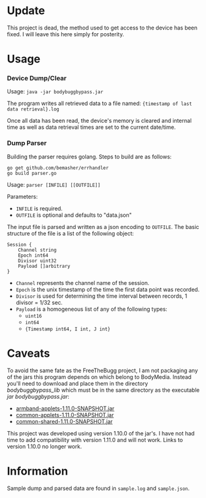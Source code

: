 # Update

This project is dead, the method used to get access to the device has been fixed. I will leave this here simply for posterity.

# Usage

### Device Dump/Clear
Usage: `java -jar bodybuggbypass.jar`

The program writes all retrieved data to a file named: `{timestamp of last data retrieval}.log`

Once all data has been read, the device's memory is cleared and internal time as well as data retrieval times are set to the current date/time.

### Dump Parser
Building the parser requires golang. Steps to build are as follows:

	go get github.com/bemasher/errhandler
	go build parser.go

Usage: `parser [INFILE] [[OUTFILE]]`

Parameters:

  * `INFILE` is required.
  * `OUTFILE` is optional and defaults to "data.json"

The input file is parsed and written as a json encoding to `OUTFILE`. The basic structure of the file is a list of the following object:

	Session {
		Channel string
		Epoch int64
		Divisor uint32
		Payload []arbitrary
	}

  * `Channel` represents the channel name of the session.
  * `Epoch` is the unix timestamp of the time the first data point was recorded.
  * `Divisor` is used for determining the time interval between records, 1 divisor = 1/32 sec.
  * `Payload` is a homogeneous list of any of the following types:
    * `uint16`
    * `int64`
    * `{Timestamp int64, I int, J int}`

# Caveats

To avoid the same fate as the FreeTheBugg project, I am not packaging any of the jars this program depends on which belong to BodyMedia. Instead you'll need to download and place them in the directory *bodybuggbypass_lib* which must be in the same directory as the executable *jar bodybuggbypass.jar*:

  * [armband-applets-1.11.0-SNAPSHOT.jar](http://application.bodybugg.com/bodybugg/files/static/install/armband-applets-1.11.0-SNAPSHOT.jar)
  * [common-applets-1.11.0-SNAPSHOT.jar](http://application.bodybugg.com/bodybugg/files/static/install/common-applets-1.11.0-SNAPSHOT.jar)
  * [common-shared-1.11.0-SNAPSHOT.jar](http://application.bodybugg.com/bodybugg/files/static/install/common-shared-1.11.0-SNAPSHOT.jar)

This project was developed using version 1.10.0 of the jar's. I have not had time to add compatibility with version 1.11.0 and will not work. Links to version 1.10.0 no longer work.

# Information
Sample dump and parsed data are found in `sample.log` and `sample.json`.
